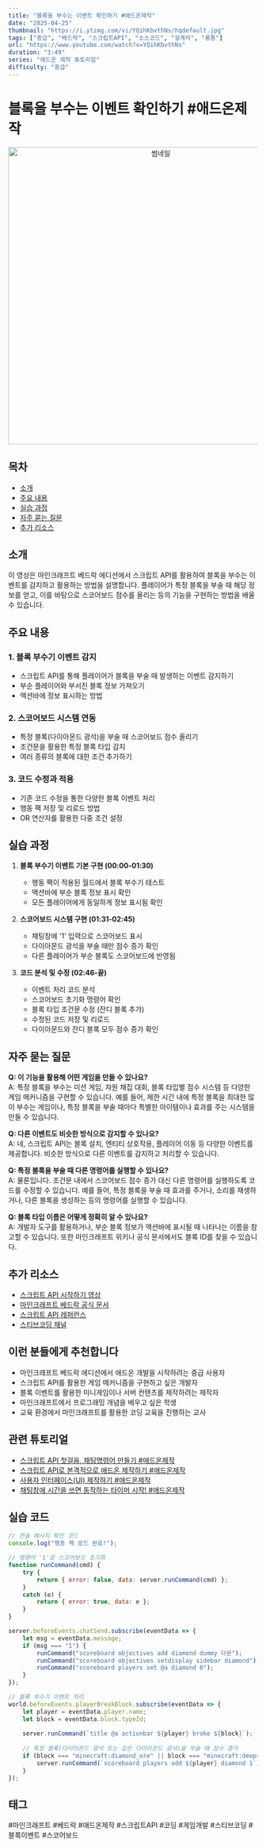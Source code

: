 ```yaml
---
title: "블록을 부수는 이벤트 확인하기 #애드온제작"
date: "2025-04-25"
thumbnail: "https://i.ytimg.com/vi/YQihKbvthNs/hqdefault.jpg"
tags: ["중급", "베드락", "스크립트API", "소스코드", "설계자", "롱폼"]
url: "https://www.youtube.com/watch?v=YQihKbvthNs"
duration: "3:49"
series: "애드온 제작 튜토리얼"
difficulty: "중급"
---
```


# 블록을 부수는 이벤트 확인하기 #애드온제작

<div align="center">
<img src="https://i.ytimg.com/vi/YQihKbvthNs/hqdefault.jpg" alt="썸네일" width="600"/>
</div>

## 목차
- [소개](#소개)
- [주요 내용](#주요-내용)
- [실습 과정](#실습-과정)
- [자주 묻는 질문](#자주-묻는-질문)
- [추가 리소스](#추가-리소스)

## 소개
이 영상은 마인크래프트 베드락 에디션에서 스크립트 API를 활용하여 블록을 부수는 이벤트를 감지하고 활용하는 방법을 설명합니다. 플레이어가 특정 블록을 부술 때 해당 정보를 얻고, 이를 바탕으로 스코어보드 점수를 올리는 등의 기능을 구현하는 방법을 배울 수 있습니다.

## 주요 내용

### 1. 블록 부수기 이벤트 감지
- 스크립트 API를 통해 플레이어가 블록을 부술 때 발생하는 이벤트 감지하기
- 부순 플레이어와 부서진 블록 정보 가져오기
- 액션바에 정보 표시하는 방법

### 2. 스코어보드 시스템 연동
- 특정 블록(다이아몬드 광석)을 부술 때 스코어보드 점수 올리기
- 조건문을 활용한 특정 블록 타입 감지
- 여러 종류의 블록에 대한 조건 추가하기

### 3. 코드 수정과 적용
- 기존 코드 수정을 통한 다양한 블록 이벤트 처리
- 행동 팩 저장 및 리로드 방법
- OR 연산자를 활용한 다중 조건 설정

## 실습 과정

1. **블록 부수기 이벤트 기본 구현 (00:00-01:30)**
   - 행동 팩이 적용된 월드에서 블록 부수기 테스트
   - 액션바에 부순 블록 정보 표시 확인
   - 모든 플레이어에게 동일하게 정보 표시됨 확인

2. **스코어보드 시스템 구현 (01:31-02:45)**
   - 채팅창에 '1' 입력으로 스코어보드 표시
   - 다이아몬드 광석을 부술 때만 점수 증가 확인
   - 다른 플레이어가 부순 블록도 스코어보드에 반영됨

3. **코드 분석 및 수정 (02:46-끝)**
   - 이벤트 처리 코드 분석
   - 스코어보드 초기화 명령어 확인
   - 블록 타입 조건문 수정 (잔디 블록 추가)
   - 수정된 코드 저장 및 리로드
   - 다이아몬드와 잔디 블록 모두 점수 증가 확인

## 자주 묻는 질문

**Q: 이 기능을 활용해 어떤 게임을 만들 수 있나요?**  
A: 특정 블록을 부수는 미션 게임, 자원 채집 대회, 블록 타입별 점수 시스템 등 다양한 게임 메커니즘을 구현할 수 있습니다. 예를 들어, 제한 시간 내에 특정 블록을 최대한 많이 부수는 게임이나, 특정 블록을 부술 때마다 특별한 아이템이나 효과를 주는 시스템을 만들 수 있습니다.

**Q: 다른 이벤트도 비슷한 방식으로 감지할 수 있나요?**  
A: 네, 스크립트 API는 블록 설치, 엔티티 상호작용, 플레이어 이동 등 다양한 이벤트를 제공합니다. 비슷한 방식으로 다른 이벤트를 감지하고 처리할 수 있습니다.

**Q: 특정 블록을 부술 때 다른 명령어를 실행할 수 있나요?**  
A: 물론입니다. 조건문 내에서 스코어보드 점수 증가 대신 다른 명령어를 실행하도록 코드를 수정할 수 있습니다. 예를 들어, 특정 블록을 부술 때 효과를 주거나, 소리를 재생하거나, 다른 블록을 생성하는 등의 명령어를 실행할 수 있습니다.

**Q: 블록 타입 이름은 어떻게 정확히 알 수 있나요?**  
A: 개발자 도구를 활용하거나, 부순 블록 정보가 액션바에 표시될 때 나타나는 이름을 참고할 수 있습니다. 또한 마인크래프트 위키나 공식 문서에서도 블록 ID를 찾을 수 있습니다.

## 추가 리소스
- [스크립트 API 시작하기 영상](https://youtu.be/zBVdaQ0AXOY)
- [마인크래프트 베드락 공식 문서](https://docs.microsoft.com/en-us/minecraft/creator/)
- [스크립트 API 레퍼런스](https://docs.microsoft.com/en-us/minecraft/creator/scriptapi/)
- [스티브코딩 채널](https://www.youtube.com/c/스티브코딩)

## 이런 분들에게 추천합니다
- 마인크래프트 베드락 에디션에서 애드온 개발을 시작하려는 중급 사용자
- 스크립트 API를 활용한 게임 메커니즘을 구현하고 싶은 개발자
- 블록 이벤트를 활용한 미니게임이나 서버 컨텐츠를 제작하려는 제작자
- 마인크래프트에서 프로그래밍 개념을 배우고 싶은 학생
- 교육 환경에서 마인크래프트를 활용한 코딩 교육을 진행하는 교사

## 관련 튜토리얼
- [스크립트 API 첫걸음, 채팅명령어 만들기 #애드온제작](https://www.youtube.com/watch?v=zBVdaQ0AXOY)
- [스크립트 API로 본격적으로 애드온 제작하기 #애드온제작](https://www.youtube.com/watch?v=ID)
- [사용자 인터페이스(UI) 제작하기 #애드온제작](https://www.youtube.com/watch?v=ID)
- [채팅창에 시간을 쓰면 동작하는 타이머 시작! #애드온제작](https://www.youtube.com/watch?v=ID)

## 실습 코드
```javascript
// 콘솔 메시지 확인 코드
console.log("행동 팩 로드 완료!");

// 명령어 '1'로 스코어보드 초기화
function runCommand(cmd) {
    try {
        return { error: false, data: server.runCommand(cmd) };
    }
    catch (e) {
        return { error: true, data: e };
    }
}

server.beforeEvents.chatSend.subscribe(eventData => {
    let msg = eventData.message;
    if (msg === "1") {
        runCommand("scoreboard objectives add diamond dummy 다몬");
        runCommand("scoreboard objectives setdisplay sidebar diamond");
        runCommand("scoreboard players set @a diamond 0");
    }
});

// 블록 부수기 이벤트 처리
world.beforeEvents.playerBreakBlock.subscribe(eventData => {
    let player = eventData.player.name;
    let block = eventData.block.typeId;
    
    server.runCommand(`title @a actionbar ${player} broke ${block}`);
    
    // 특정 블록(다이아몬드 광석 또는 깊은 다이아몬드 광석)을 부술 때 점수 증가
    if (block === "minecraft:diamond_ore" || block === "minecraft:deepslate_diamond_ore") {
        server.runCommand(`scoreboard players add ${player} diamond 1`);
    }
});
```

## 태그
#마인크래프트 #베드락 #애드온제작 #스크립트API #코딩 #게임개발 #스티브코딩 #블록이벤트 #스코어보드
